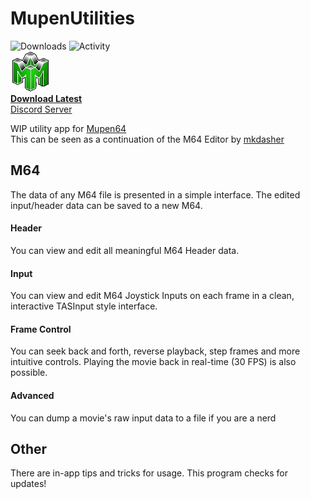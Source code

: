# MupenUtilities
![Downloads](https://img.shields.io/github/downloads/Aurumaker72/MupenUtilities/total)
![Activity](https://img.shields.io/github/commit-activity/m/Aurumaker72/MupenUtilities)<br>
![MupenUtilities](https://github.com/Aurumaker72/MupenUtilities/blob/main/logo.png "Mupen64 Utilities")   
[**__Download Latest__**](https://github.com/Aurumaker72/MupenUtilities/zipball/main)<br>
[Discord Server](https://discord.gg/KDdWP3rN3T)

WIP utility app for [Mupen64](https://github.com/mkdasher/mupen64-rr-lua-/)<br>
This can be seen as a continuation of the M64 Editor by [mkdasher](https://github.com/mkdasher/)

## M64
The data of any M64 file is presented in a simple interface.
The edited input/header data can be saved to a new M64.

#### Header
You can view and edit all meaningful M64 Header data.

#### Input
You can view and edit M64 Joystick Inputs on each frame in a clean, interactive TASInput style interface.

#### Frame Control
You can seek back and forth, reverse playback, step frames and more intuitive controls.
Playing the movie back in real-time (30 FPS) is also possible.

#### Advanced
You can dump a movie's raw input data to a file if you are a nerd

## Other
There are in-app tips and tricks for usage.
This program checks for updates!

